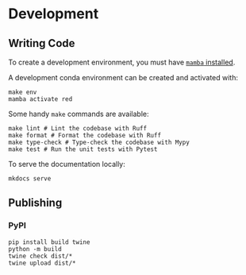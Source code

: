 # Development

## Writing Code

To create a development environment, you must have [`mamba` installed](https://mamba.readthedocs.io/en/latest/installation/mamba-installation.html).

A development conda environment can be created and activated with:

```shell
make env
mamba activate red
```

Some handy `make` commands are available:
```shell
make lint # Lint the codebase with Ruff
make format # Format the codebase with Ruff
make type-check # Type-check the codebase with Mypy
make test # Run the unit tests with Pytest
```

To serve the documentation locally:

```shell
mkdocs serve
```

## Publishing

### PyPI

```shell
pip install build twine
python -m build
twine check dist/*
twine upload dist/*
```
